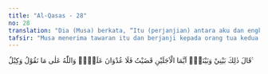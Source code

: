 ```yaml
---
title: "Al-Qasas - 28"
no: 28
translation: "Dia (Musa) berkata, “Itu (perjanjian) antara aku dan engkau. Yang mana saja dari kedua waktu yang ditentukan itu yang aku sempurnakan, maka tidak ada tuntutan (tambahan) atas diriku (lagi). Dan Allah menjadi saksi atas apa yang kita ucapkan.”"
tafsir: "Musa menerima tawaran itu dan berjanji kepada orang tua kedua gadis itu bahwa dia akan memenuhi syarat-syarat yang disepakati dan akan memenuhi salah satu dari dua masa yang ditawarkan, yaitu delapan atau sepuluh tahun. Sesudah itu tidak ada kewajiban lagi yang harus dibebankan kepadanya. Musa juga menyatakan bahwa Allah yang menjadi saksi atas kebenaran apa yang telah diikrarkan bersama."
---
```


قَالَ ذٰلِكَ بَيْنِيْ وَبَيْنَكَۗ اَيَّمَا الْاَجَلَيْنِ قَضَيْتُ فَلَا عُدْوَانَ عَلَيَّۗ وَاللّٰهُ عَلٰى مَا نَقُوْلُ وَكِيْلٌ ࣖ
